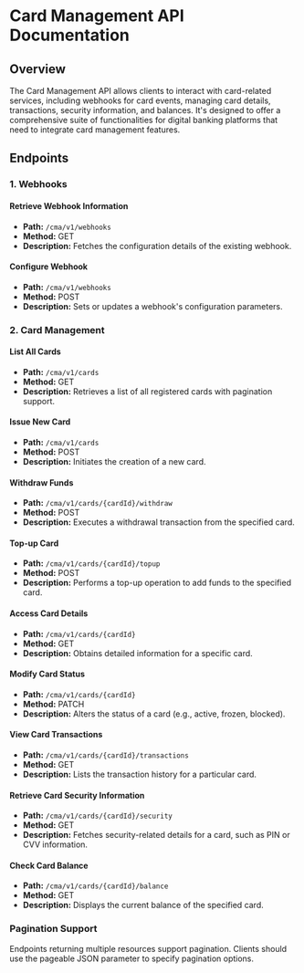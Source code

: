 # Card Management API Documentation

## Overview
The Card Management API allows clients to interact with card-related services, including webhooks for card events, managing card details, transactions, security information, and balances. It's designed to offer a comprehensive suite of functionalities for digital banking platforms that need to integrate card management features.

## Endpoints

### 1. Webhooks

#### Retrieve Webhook Information
- **Path:** `/cma/v1/webhooks`
- **Method:** GET
- **Description:** Fetches the configuration details of the existing webhook.

#### Configure Webhook
- **Path:** `/cma/v1/webhooks`
- **Method:** POST
- **Description:** Sets or updates a webhook's configuration parameters.

### 2. Card Management

#### List All Cards
- **Path:** `/cma/v1/cards`
- **Method:** GET
- **Description:** Retrieves a list of all registered cards with pagination support.

#### Issue New Card
- **Path:** `/cma/v1/cards`
- **Method:** POST
- **Description:** Initiates the creation of a new card.

#### Withdraw Funds
- **Path:** `/cma/v1/cards/{cardId}/withdraw`
- **Method:** POST
- **Description:** Executes a withdrawal transaction from the specified card.

#### Top-up Card
- **Path:** `/cma/v1/cards/{cardId}/topup`
- **Method:** POST
- **Description:** Performs a top-up operation to add funds to the specified card.

#### Access Card Details
- **Path:** `/cma/v1/cards/{cardId}`
- **Method:** GET
- **Description:** Obtains detailed information for a specific card.

#### Modify Card Status
- **Path:** `/cma/v1/cards/{cardId}`
- **Method:** PATCH
- **Description:** Alters the status of a card (e.g., active, frozen, blocked).

#### View Card Transactions
- **Path:** `/cma/v1/cards/{cardId}/transactions`
- **Method:** GET
- **Description:** Lists the transaction history for a particular card.

#### Retrieve Card Security Information
- **Path:** `/cma/v1/cards/{cardId}/security`
- **Method:** GET
- **Description:** Fetches security-related details for a card, such as PIN or CVV information.

#### Check Card Balance
- **Path:** `/cma/v1/cards/{cardId}/balance`
- **Method:** GET
- **Description:** Displays the current balance of the specified card.

### Pagination Support
Endpoints returning multiple resources support pagination. Clients should use the pageable JSON parameter to specify pagination options.
